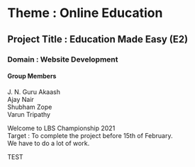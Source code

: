 # Theme : Online Education

## Project Title : Education Made Easy (E2)
### Domain : Website Development

#### Group Members   
J. N. Guru Akaash  
Ajay Nair  
Shubham Zope  
Varun Tripathy   

Welcome to LBS Championship 2021  
Target : To complete the project before 15th of February.\
We have to do a lot of work.


TEST
